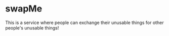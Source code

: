 # swapMe
This is a service where people can exchange their unusable things for other people's unusable things!
